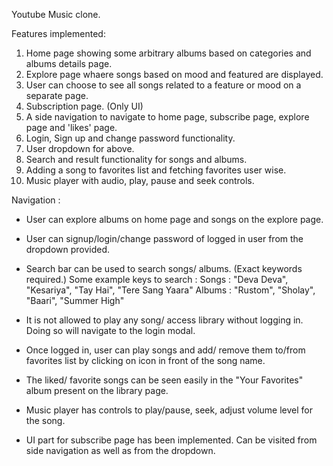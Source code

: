Youtube Music clone.

Features implemented:

1.  Home page showing some arbitrary albums based on categories and albums details page.
2.  Explore page whaere songs based on mood and featured are displayed.
3.  User can choose to see all songs related to a feature or mood on a separate page.
4.  Subscription page. (Only UI)
5.  A side navigation to navigate to home page, subscribe page, explore page and 'likes' page.
6.  Login, Sign up and change password functionality.
7.  User dropdown for above.
8.  Search and result functionality for songs and albums.
9.  Adding a song to favorites list and fetching favorites user wise.
10. Music player with audio, play, pause and seek controls.

Navigation :

- User can explore albums on home page and songs on the explore page.

- User can signup/login/change password of logged in user from the dropdown provided.

- Search bar can be used to search songs/ albums. (Exact keywords required.)
  Some example keys to search :
  Songs : "Deva Deva", "Kesariya", "Tay Hai", "Tere Sang Yaara"
  Albums : "Rustom", "Sholay", "Baari", "Summer High"

- It is not allowed to play any song/ access library without logging in. Doing so will navigate to the      login modal.

- Once logged in, user can play songs and add/ remove them to/from favorites list by clicking on icon in front of the song name.

- The liked/ favorite songs can be seen easily in the "Your Favorites" album present on the library page.

- Music player has controls to play/pause, seek, adjust volume level for the song.

- UI part for subscribe page has been implemented. Can be visited from side navigation as well as from the dropdown.


